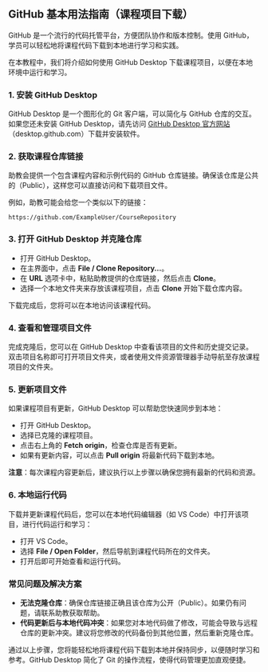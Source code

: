 ## GitHub 基本用法指南（课程项目下载）

GitHub 是一个流行的代码托管平台，方便团队协作和版本控制。使用 GitHub，学员可以轻松地将课程代码下载到本地进行学习和实践。

在本教程中，我们将介绍如何使用 GitHub Desktop 下载课程项目，以便在本地环境中运行和学习。

### 1. 安装 GitHub Desktop

GitHub Desktop 是一个图形化的 Git 客户端，可以简化与 GitHub 仓库的交互。如果您还未安装 GitHub Desktop，请先访问 [GitHub Desktop 官方网站](https://desktop.github.com/)（desktop.github.com）下载并安装软件。

### 2. 获取课程仓库链接

助教会提供一个包含课程内容和示例代码的 GitHub 仓库链接。确保该仓库是公共的（Public），这样您可以直接访问和下载项目文件。

例如，助教可能会给您一个类似以下的链接：

```
https://github.com/ExampleUser/CourseRepository
```

### 3. 打开 GitHub Desktop 并克隆仓库

- 打开 GitHub Desktop。
- 在主界面中，点击 **File / Clone Repository...**。
- 在 **URL** 选项卡中，粘贴助教提供的仓库链接，然后点击 **Clone**。
- 选择一个本地文件夹来存放该课程项目，点击 **Clone** 开始下载仓库内容。

下载完成后，您将可以在本地访问该课程代码。

### 4. 查看和管理项目文件

完成克隆后，您可以在 GitHub Desktop 中查看该项目的文件和历史提交记录。双击项目名称即可打开项目文件夹，或者使用文件资源管理器手动导航至存放课程项目的文件夹。

### 5. 更新项目文件

如果课程项目有更新，GitHub Desktop 可以帮助您快速同步到本地：

- 打开 GitHub Desktop。
- 选择已克隆的课程项目。
- 点击右上角的 **Fetch origin**，检查仓库是否有更新。
- 如果有更新内容，可以点击 **Pull origin** 将最新代码下载到本地。

**注意**：每次课程内容更新后，建议执行以上步骤以确保您拥有最新的代码和资源。

### 6. 本地运行代码

下载并更新课程代码后，您可以在本地代码编辑器（如 VS Code）中打开该项目，进行代码运行和学习：

- 打开 VS Code。
- 选择 **File / Open Folder**，然后导航到课程代码所在的文件夹。
- 打开后即可开始查看和运行代码。

### 常见问题及解决方案

- **无法克隆仓库**：确保仓库链接正确且该仓库为公开（Public）。如果仍有问题，请联系助教获取帮助。
- **代码更新后与本地代码冲突**：如果您对本地代码做了修改，可能会导致与远程仓库的更新冲突。建议将您修改的代码备份到其他位置，然后重新克隆仓库。

通过以上步骤，您将能轻松地将课程代码下载到本地并保持同步，以便随时学习和参考。GitHub Desktop 简化了 Git 的操作流程，使得代码管理更加直观便捷。

